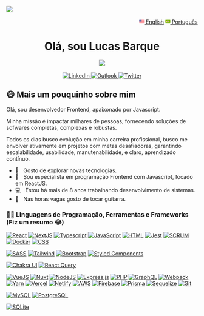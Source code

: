 ![](https://github.com/halfrost/halfrost/blob/master/icons/header_.png)

<div align="right"> 
 <a href="README_en.md"><img src="us-flag.png" height="13"> English</a>
 <a href="README.md"><img src="br-flag.png" height="13"> Português</a>
</div>

<div align="center">

<h1 align="center">Olá, sou Lucas Barque</h1>

<p align="center">
 <a href="https://github.com/DenverCoder1/readme-typing-svg"><img src="[https://readme-typing-svg.herokuapp.com?lines=Desenvolvedor+Frontend;%2B6+anos+de+experi%C3%AAncia+com+dev;Sempre+aprendendo+coisas+novas&center=true&width=380&height=45](https://readme-typing-svg.herokuapp.com/?lines=Desenvolvedor+Fullstack;%2B+7%20anos+de+experi%C3%AAncia+com+dev;Sempre+aprendendo+coisas+novas&center=true&width=380&height=45)"</a>
</p>
  
<a href="https://www.linkedin.com/in/lucas-barque/">
<img height="22" alt="LinkedIn" src="https://img.shields.io/badge/linkedin%20-%230077B5.svg?&style=for-the-badge&logo=linkedin&logoColor=white"/>
</a>

<a href="mailto:lucasbarquesilva@gmail.com">
<img height="22" alt="Outlook" src="https://img.shields.io/badge/Outlook-0078D4?style=for-the-badge&logo=microsoft-outlook&logoColor=white" />
</a>

<a href="https://twitter.com/lucasbarque">
<img height="22" alt="Twitter" src="https://img.shields.io/badge/lucasbarque-%231DA1F2.svg?style=for-the-badge&logo=Twitter&logoColor=white"/>
</a>
</div>

## :smile: Mais um pouquinho sobre mim

Olá, sou desenvolvedor Frontend, apaixonado por Javascript.<br/>

Minha missão é impactar milhares de pessoas, fornecendo soluções de sofwares completas, complexas e robustas.

Todos os dias busco evolução em minha carreira profissional, busco me envolver ativamente em projetos com metas desafiadoras, garantindo escalabilidade, usabilidade, manutenabilidade, e claro, aprendizado contínuo.

- 🤔 &nbsp; Gosto de explorar novas tecnologias.
- 🌱 &nbsp; Sou especialista em programação Frontend com Javascript, focado em ReactJS.
- 💻 &nbsp; Estou há mais de 8 anos trabalhando desenvolvimento de sistemas.
- 🎸 &nbsp; Nas horas vagas gosto de tocar guitarra.

### 👨‍💻 Linguagens de Programação, Ferramentas e Frameworks (Fiz um resumo 😂)

<a href="#"><img alt="React" src="https://img.shields.io/badge/react-%2320232a.svg?style=for-the-badge&logo=react&logoColor=%2361DAFB"></a>
<a href="#"><img alt="NextJS"  src="https://img.shields.io/badge/Next-black?style=for-the-badge&logo=next.js&logoColor=white"/></a>
<a href="#"><img alt="Typescript" src="https://img.shields.io/badge/typescript-%23007ACC.svg?style=for-the-badge&logo=typescript&logoColor=white"></a>
<a href="#"><img alt="JavaScript" src="https://img.shields.io/badge/javascript-%23323330.svg?style=for-the-badge&logo=javascript&logoColor=%23F7DF1E"></a>
<a href="#"><img alt="HTML" src="https://img.shields.io/badge/html5-%23E34F26.svg?style=for-the-badge&logo=html5&logoColor=white"></a>
<a href="#"><img alt="Jest" src="https://img.shields.io/badge/-jest-%23C21325?style=for-the-badge&logo=jest&logoColor=white"></a>
<a href="#"><img alt="SCRUM" src="https://img.shields.io/badge/SCRUM-07C160?style=for-the-badge"></a>
<a href="#"><img alt="Docker" src ="https://img.shields.io/badge/docker-%230db7ed.svg?style=for-the-badge&logo=docker&logoColor=white"></a>
<a href="#"><img alt="CSS" src="https://img.shields.io/badge/css3-%231572B6.svg?style=for-the-badge&logo=css3&logoColor=white"></a>

<a href="#"><img alt="SASS" src="https://img.shields.io/badge/SASS-hotpink.svg?style=for-the-badge&logo=SASS&logoColor=white"></a>
<a href="#"><img alt="Tailwind" src="https://img.shields.io/badge/tailwindcss-%2338B2AC.svg?style=for-the-badge&logo=tailwind-css&logoColor=white"></a>
<a href="#"><img alt="Bootstrap" src="https://img.shields.io/badge/bootstrap-%23563D7C.svg?style=for-the-badge&logo=bootstrap&logoColor=white"></a>
<a href="#"><img alt="Styled Components" src="https://img.shields.io/badge/styled--components-DB7093?style=for-the-badge&logo=styled-components&logoColor=white"></a>

<a href="#"><img alt="Chakra UI" src="https://img.shields.io/badge/chakra UI-%234ED1C5.svg?style=for-the-badge&logo=chakraui&logoColor=white"></a>
<a href="#"><img alt="React Query" src="https://img.shields.io/badge/-React%20Query-FF4154?style=for-the-badge&logo=react%20query&logoColor=white"></a>

<a href="#"><img alt="VueJS" src="https://img.shields.io/badge/vuejs-%2335495e.svg?style=for-the-badge&logo=vuedotjs&logoColor=%234FC08D"></a>
<a href="#"><img alt="Nuxt" src="https://img.shields.io/badge/Nuxt-002E3B?style=for-the-badge&logo=nuxtdotjs&logoColor=#00DC82"></a>
<a href="#"><img alt="NodeJS" src="https://img.shields.io/badge/node.js-6DA55F?style=for-the-badge&logo=node.js&logoColor=white"></a>
<a href="#"><img alt="Express.js" src="https://img.shields.io/badge/express.js-%23404d59.svg?style=for-the-badge&logo=express&logoColor=%2361DAFB"></a>
<a href="#"><img alt="PHP" src="https://img.shields.io/badge/php-%23777BB4.svg?style=for-the-badge&logo=php&logoColor=white"></a>
<a href="#"><img alt="GraphQL" src="https://img.shields.io/badge/-GraphQL-E10098?style=for-the-badge&logo=graphql&logoColor=white"></a>
<a href="#"><img alt="Webpack" src="https://img.shields.io/badge/webpack-%238DD6F9.svg?style=for-the-badge&logo=webpack&logoColor=black"></a>
<a href="#"><img alt="Yarn" src="https://img.shields.io/badge/yarn-%232C8EBB.svg?style=for-the-badge&logo=yarn&logoColor=white"></a>
<a href="#"><img alt="Vercel" src="https://img.shields.io/badge/vercel-%23000000.svg?style=for-the-badge&logo=vercel&logoColor=white"></a>
<a href="#"><img alt="Netlify" src="https://img.shields.io/badge/netlify-%23000000.svg?style=for-the-badge&logo=netlify&logoColor=#00C7B7"></a>
<a href="#"><img alt="AWS" src="https://img.shields.io/badge/AWS-%23FF9900.svg?style=for-the-badge&logo=amazon-aws&logoColor=white"></a>
<a href="#"><img alt="Firebase" src="https://img.shields.io/badge/firebase-%23039BE5.svg?style=for-the-badge&logo=firebase"></a>
<a href="#"><img alt="Prisma" src="https://img.shields.io/badge/Prisma-3982CE?style=for-the-badge&logo=Prisma&logoColor=white"></a>
<a href="#"><img alt="Sequelize" src="https://img.shields.io/badge/Sequelize-52B0E7?style=for-the-badge&logo=Sequelize&logoColor=white"></a>
<a href="#"><img alt="Git" src="https://img.shields.io/badge/git-%23F05033.svg?style=for-the-badge&logo=git&logoColor=white"></a>

<a href="#"><img alt="MySQL" src="https://img.shields.io/badge/mysql-%2300f.svg?style=for-the-badge&logo=mysql&logoColor=white"></a>
<a href="#"><img alt="PostgreSQL" src ="https://img.shields.io/badge/postgres-%23316192.svg?style=for-the-badge&logo=postgresql&logoColor=white"></a>

<a href="#"><img alt="SQLite" src ="https://img.shields.io/badge/sqlite-%2307405e.svg?style=for-the-badge&logo=sqlite&logoColor=white"></a>
